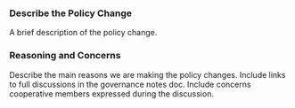 ### Describe the Policy Change

A brief description of the policy change.

### Reasoning and Concerns

Describe the main reasons we are making the policy changes. Include links to full discussions in the governance notes doc.
Include concerns cooperative members expressed during the discussion.
